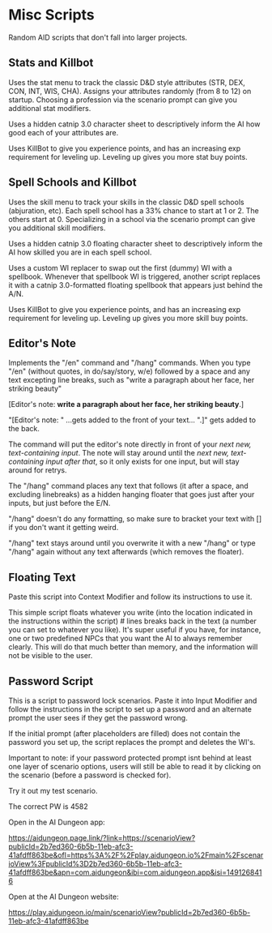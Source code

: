 # Misc Scripts
Random AID scripts that don't fall into larger projects.

## Stats and Killbot
Uses the stat menu to track the classic D&D style attributes (STR, DEX, CON, INT, WIS, CHA). Assigns your attributes randomly (from 8 to 12) on startup. Choosing a profession via the scenario prompt can give you additional stat modifiers.

Uses a hidden catnip 3.0 character sheet to descriptively inform the AI how good each of your attributes are.

Uses KillBot to give you experience points, and has an increasing exp requirement for leveling up. Leveling up gives you more stat buy points.  

## Spell Schools and Killbot
Uses the skill menu to track your skills in the classic D&D spell schools (abjuration, etc). Each spell school has a 33% chance to start at 1 or 2. The others start at 0. Specializing in a school via the scenario prompt can give you additional skill modifiers.

Uses a hidden catnip 3.0 floating character sheet to descriptively inform the AI how skilled you are in each spell school.

Uses a custom WI replacer to swap out the first (dummy) WI with a spellbook. Whenever that spellbook WI is triggered, another script replaces it with a catnip 3.0-formatted floating spellbook that appears just behind the A/N.

Uses KillBot to give you experience points, and has an increasing exp requirement for leveling up. Leveling up gives you more skill buy points. 

## Editor's Note
Implements the "/en" command and "/hang" commands. When you type "/en" (without quotes, in do/say/story, w/e) followed by a space and any text excepting line breaks, such as "write a paragraph about her face, her striking beauty"

\[Editor's note: **write a paragraph about her face, her striking beauty**.\]

"\[Editor's note: " ...gets added to the front of your text... ".\]" gets added to the back.

The command will put the editor's note directly in front of your *next new, text-containing input*. The note will stay around until the *next new, text-containing input after that*, so it only exists for one input, but will stay around for retrys.

The "/hang" command places any text that follows (it after a space, and excluding linebreaks) as a hidden hanging floater that goes just after your inputs, but just before the E/N. 

"/hang" doesn't do any formatting, so make sure to bracket your text with [] if you don't want it getting weird. 

"/hang" text stays around until you overwrite it with a new "/hang" or type "/hang" again without any text afterwards (which removes the floater).

## Floating Text
Paste this script into Context Modifier and follow its instructions to use it. 

This simple script floats whatever you write (into the location indicated in the instructions within the script) # lines breaks back in the text (a number you can set to whatever you like). It's super useful if you have, for instance, one or two predefined NPCs that you want the AI to always remember clearly. This will do that much better than memory, and the information will not be visible to the user. 

## Password Script
This is a script to password lock scenarios. Paste it into Input Modifier and follow the instructions in the script to set up a password and an alternate prompt the user sees if they get the password wrong. 

If the initial prompt (after placeholders are filled) does not contain the password you set up, the script replaces the prompt and deletes the WI's. 

Important to note: if your password protected prompt isnt behind at least one layer of scenario options, users will still be able to read it by clicking on the scenario (before a password is checked for).

Try it out my test scenario.

The correct PW is 4582

Open in the AI Dungeon app:

https://aidungeon.page.link/?link=https://scenarioView?publicId=2b7ed360-6b5b-11eb-afc3-41afdff863be&ofl=https%3A%2F%2Fplay.aidungeon.io%2Fmain%2FscenarioView%3FpublicId%3D2b7ed360-6b5b-11eb-afc3-41afdff863be&apn=com.aidungeon&ibi=com.aidungeon.app&isi=1491268416

Open at the AI Dungeon website: 

https://play.aidungeon.io/main/scenarioView?publicId=2b7ed360-6b5b-11eb-afc3-41afdff863be
